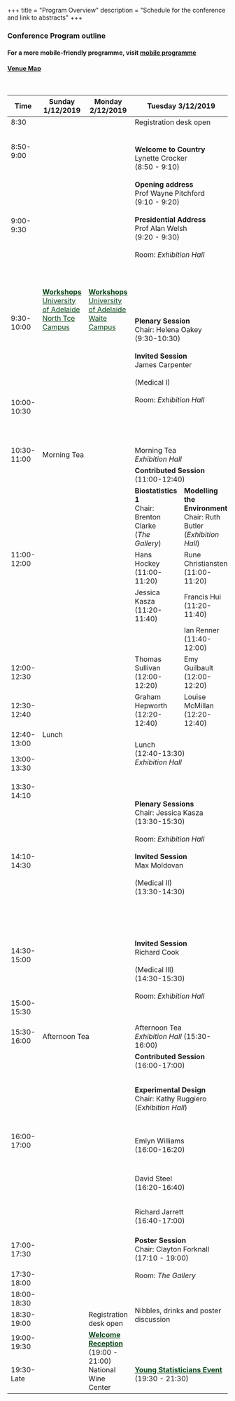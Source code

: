 +++
title = "Program Overview"
description = "Schedule for the conference and link to abstracts"
+++

### Conference Program outline

<!--- See example at https://codepen.io/paulobrien/pen/gWoVzN for scrolling table -->

#### For a more mobile-friendly programme, visit [mobile programme](/mobile_programme/)

#### [Venue Map](https://nationalwinecentre.com.au/uploads/general/NWC12064-Floor-Plan-Isometric-Web-002.pdf)

<br>

<div class="table-responsive">
<table id="outline" class="tg table-fixed" data-tablesaw-mode="columntoggle">
  <thead>
    <tr>
      <th>Time</th>
      <th>Sunday 1/12/2019</th>
      <th>Monday 2/12/2019</th>
      <th colspan="2">Tuesday 3/12/2019</th>
      <th colspan="2">Wednesday 4/12/2019</th>
      <th colspan="2">Thursday 5/12/2019</th>
      <th>Friday 6/12/2019</th>
    </tr>
  </thead>
  <tbody>
    <tr>
      <td class="tg-0pky">8:30<br></td>
      <td></td>
      <td></td>
      <td class="tg-c3ow" colspan="7">Registration desk open</td>
    </tr>
    <tr>
      <td>8:50-9:00</td>
      <td></td>
      <td></td>
      <td  class="tg-rbmo" colspan="2" rowspan="3"><b>Welcome to Country</b><br>Lynette Crocker<br>(8:50 - 9:10)<br><br><b>Opening address</b><br>Prof Wayne Pitchford<br>(9:10 - 9:20)<br><br><b>Presidential Address</b><br>Prof Alan Welsh<br>(9:20 - 9:30)<br><br>Room: <i>Exhibition Hall</i><br></td>
      <td class="tg-tu0f" colspan="2"><b>Contributed Session</b> <br>(8:50-10:30)</td>
      <td class="tg-tu0f" colspan="2"><b>Contributed Session</b> <br>(8:50-10:30)</td>
      <td class="tg-sr28"><b>JABES/Biometrics Showcase</b><br>Chair: Alan Welsh<br>Room: <i>Exhibition Hall</i></td>
    </tr>
    <tr>
      <td rowspan="2">9:00-9:30</td>
      <td rowspan="6" class="tg-elvq"><a href="/workshops/" style="color: #0a4719;"><b>Workshops</b></a>
      <br><a href="https://www.adelaide.edu.au/campuses/mapscurrent/north_terrace.pdf" style="color: #0a4719;" target=_blank>University of Adelaide North Tce Campus</a></td>
      <td rowspan="6" class="tg-elvq"><a href="/workshops/" style="color: #0a4719;"><b>Workshops</b></a>
      <br><a href="https://www.adelaide.edu.au/campuses/mapscurrent/waite.pdf" style="color: #0a4719;" target=_blank>University of Adelaide Waite Campus</a></td>
      <td class="tg-73pu"><b>Methods 1</b><br> Chair: Chris Triggs<br>(<i>Vines Room</i>)</td>
      <td class="tg-6i83"><b>Mixed Models in Agriculture</b><br>Chair: Kaye Basford<br>(<i>Exhibition Hall</i>)</td>
      <td class="tg-73pu"><b>Methods 2</b><br>Chair: Francis Hui<br>(<i>Vines Room</i>)</td>
      <td class="tg-6i83"><b>Collaboration</b><br>Chair: Emi Tanaka<br>(<i>Exhibition Hall</i>)</td>
      <td class="tg-sr28" rowspan="2">Dan Pagendam</td>
    </tr>
    <tr>
      <td class="tg-73pu">Paul Kabaila <br>(8:50-9:10)</td>
      <td class="tg-6i83">Bethany Macdonald <br>(8:50-9:10)</td>
      <td class="tg-73pu">Takeshi Kurosawa <br>(8:50-9:10)</td>
      <td class="tg-6i83">Susan Wilson <br>(8:50-9:10)</td>
    </tr>
    <tr>
      <td rowspan="2">9:30-10:00</td>
      <td class="tg-rbmo" colspan="2" rowspan="4"><b>Plenary Session</b> <br>Chair: Helena Oakey<br>(9:30-10:30)<br><br><b>Invited Session</b><br>James Carpenter<br><br>(Medical I)<br><br>Room: <i>Exhibition Hall</i></td>
      <td class="tg-73pu">Fernando Marmolejo-Ramos <br>(9:10-9:30)</td>
      <td class="tg-6i83">Bethany Rognoni <br>(9:10-9:30)</td>
      <td class="tg-73pu">Zhanglong Cao <br>(9:10-9:30)</td>
      <td class="tg-6i83">Teresa Neeman <br>(9:10-9:30)</td>
      <td class="tg-sr28" rowspan="2">Louise McMillan</td>
    </tr>
    <tr>
      <td class="tg-73pu">Linh Nghiem <br>(9:30-9:50)</td>
      <td class="tg-6i83">Isabel Munoz-Santa <br>(9:30-9:50)</td>
      <td class="tg-73pu">Hwan-Jin Yoon <br>(9:30-9:50)</td>
      <td class="tg-6i83">Sharon Nielsen <br>(9:30-9:50)</td>
    </tr>
    <tr>
      <td rowspan="2">10:00-10:30</td>
      <td class="tg-73pu">Brenton Clarke <br>(9:50-10:10)</td>
      <td class="tg-6i83">Clayton Forknall <br>(9:50-10:10)</td>
      <td class="tg-73pu">Warren Muller <br>(9:50-10:10)</td>
      <td class="tg-6i83">Esther Meenken <br>(9:50-10:10)</td>
      <td class="tg-sr28" rowspan="2">David Warton</td>
    </tr>
    <tr>
      <td class="tg-73pu">Michael Stewart <br>(10:10-10:30)</td>
      <td class="tg-6i83">Michael Mumford <br>(10:10-10:30)</td>
      <td class="tg-73pu"></td>
      <td class="tg-6i83">Peter Kasprzak<br>(10:10-10:30)</td>
    </tr>
    <tr>
      <td>10:30-11:00</td>
      <td  class="tg-c3ow" colspan="2">Morning Tea</td>
      <td  class="tg-c3ow" colspan="7">Morning Tea<br><i>Exhibition Hall</i></td>
    </tr>
    <tr>
      <td rowspan="5">11:00-12:00</td>
      <td class="tg-elvq" rowspan="7"></td>
      <td class="tg-elvq" rowspan="7"></td>
      <td class="tg-tu0f" colspan="2"><b>Contributed Session</b> <br>(11:00-12:40)</td>
      <td  class="tg-rbmo" colspan="2" rowspan="5"><b>Plenary Sessions</b> <br>Chair: Petra Kuhnert<br>(11:00-13:00)<br>Room: <i>Exhibition Hall</i><br><br><b>Invited Session</b><br>Chris Wikle <br><br>(Environmental I)<br>(11:00-12:00)<br> <br></td>
      <td  class="tg-rbmo" colspan="2" rowspan="5"><b>Plenary Sessions</b> <br>Chair: Samuel Muller<br>(11:00-13:00)<br>Room: <i>Exhibition Hall</i><br><br><b>Invited Session</b><br>Claudia Czado<br><br>(Methods I)<br>(11:00-12:00)</td>
      <td  class="tg-rbmo" rowspan="5"><b>Plenary Sessions</b> <br>Chair: Vanessa Cave<br>(11:00-13:00)<br>Room: <i>Exhibition Hall</i><br><br><b>Invited Session</b><br>Daniela Bustos-Korts<br><br>(Agricultural I)<br>(11:00-12:00)</td>
    </tr>
    <tr>
      <td class="tg-73pu"><b>Biostatistics 1</b><br>Chair: Brenton Clarke<br>(<i>The Gallery</i>)</td>
      <td class="tg-6i83"><b>Modelling the Environment</b><br>Chair: Ruth Butler<br>(<i>Exhibition Hall</i>)<br></td>
    </tr>
    <tr>
      <td class="tg-73pu">Hans Hockey <br>(11:00-11:20)</td>
      <td class="tg-6i83">Rune Christiansten <br>(11:00-11:20)</td>
    </tr>
    <tr>
      <td class="tg-73pu">Jessica Kasza <br>(11:20-11:40)</td>
      <td class="tg-6i83">Francis Hui <br>(11:20-11:40)</td>
    </tr>
    <tr>
      <td class="tg-73pu"></td>
      <td class="tg-6i83">Ian Renner <br>(11:40-12:00)</td>
    </tr>
    <tr>
      <td rowspan="2">12:00-12:30</td>
      <td class="tg-73pu">Thomas Sullivan <br>(12:00-12:20)</td>
      <td class="tg-6i83">Emy Guilbault <br>(12:00-12:20)</td>
      <td  class="tg-rbmo"colspan="2" rowspan="5"><b>Invited Session</b><br> Blair Robertson<br><br>(Environmental II)<br>(12:00-13:00)</td>
      <td  class="tg-rbmo"colspan="2" rowspan="5"><b>Invited Session</b><br>Marti Anderson<br><br>(Methods II)<br>(12:00-13:00)</td>
      <td  class="tg-rbmo"rowspan="5"><b>Invited Session</b><br>Joanne De Faveri<br><br>(Agricutlural II)<br>(12:00-13:00)</td>
    </tr>
    <tr>
      <td class="tg-73pu" rowspan="2">Graham Hepworth <br>(12:20-12:40)</td>
      <td class="tg-6i83" rowspan="2">Louise McMillan <br>(12:20-12:40)</td>
    </tr>
    <tr>
      <td>12:30-12:40</td>
      <td  class="tg-c3ow" colspan="2" rowspan="4">Lunch</td>
    </tr>
    <tr>
      <td rowspan="2">12:40-13:00</td>
      <td  class="tg-c3ow" colspan="2" rowspan="3">Lunch <br>(12:40-13:30)<br><i>Exhibition Hall</i><br></td>
    </tr>
    <tr>
    </tr>
    <tr>
      <td>13:00-13:30</td>
      <td class="tg-c3ow" colspan="2">Packed Lunch<br>(<i>Collect from Exhibition Hall</i>)</td>
      <td  class="tg-c3ow" colspan="2" rowspan="2">Lunch <br>(<i>Exhibition Hall</i>)<br><br>AGM <br>(<i>Ferguson Room</i>)<br>(13:00-14:10)</td>
      <td  class="tg-c3ow"><b>Conference Close</b> <br>(13:00-13:30)</td>
    </tr>
    <tr>
      <td>13:30-14:10</td>
      <td class="tg-elvq" rowspan="7"></td>
      <td class="tg-elvq" rowspan="7"></td>
      <td  class="tg-rbmo" colspan="2" rowspan="4"><b>Plenary Sessions</b><br>Chair: Jessica Kasza <br>(13:30-15:30)<br><br>Room: <i>Exhibition Hall</i><br><br><b>Invited Session</b><br>Max Moldovan<br><br>(Medical II)<br>(13:30-14:30)</td>
      <td class="tg-og4q" colspan="2" rowspan="14"><a href="/social/" style="color: #0a4719;"><b>Excursions</b></a> <br>(13:30-17:30)</td>
      <td class="tg-c3ow" rowspan="4">Lunch<br>(13:30-14:30) <br>(<i>Ferguson Room</i>)</td>
    </tr>
    <tr>
      <td rowspan="3">14:10-14:30</td>
      <td class="tg-tu0f" colspan="2"><b>Contributed Session</b> <br>(14:10-15:30)</td>
    </tr>
    <tr>
      <td class="tg-73pu"><b>Biostatistics 2</b><br>Chair: Hans Hockey<br>(<i>Vines Room</i>)</td>
      <td class="tg-6i83"><b>Samples &amp; Surveys</b><br>Chair: Lousie McMillan<br>(<i>Exhibition Hall</i>)</td>
    </tr>
    <tr>
      <td class="tg-73pu">Alice Richardson <br>(14:10-14:30)</td>
      <td class="tg-6i83">Robert Clark <br>(14:10-14:30)</td>
    </tr>
    <tr>
      <td rowspan="2">14:30-15:00</td>
      <td  class="tg-rbmo" colspan="2" rowspan="3"><b>Invited Session</b><br>Richard Cook <br><br>(Medical III)<br> (14:30-15:30)<br><br>Room: <i>Exhibition Hall</i></td>
      <td class="tg-73pu">Tugba Akkaya-Hocagil <br>(14:30-14:50)</td>
      <td class="tg-6i83">Scott Foster <br>(14:30-14:50)</td>
      <td></td>
    </tr>
    <tr>
      <td class="tg-73pu">Olivier Thas <br>(14:50-15:10)</td>
      <td class="tg-6i83">Omer Ozturk <br>(14:50-15:10)</td>
      <td></td>
    </tr>
    <tr>
      <td>15:00-15:30</td>
      <td class="tg-73pu">Tong Wang <br>(15:10-15:30)</td>
      <td class="tg-6i83">Dan Gladish <br>(15:10-15:30)</td>
      <td></td>
    </tr>
    <tr>
      <td>15:30-16:00</td>
      <td class="tg-c3ow" colspan="2">Afternoon Tea</td>
      <td class="tg-c3ow" colspan="2">Afternoon Tea <br><i>Exhibition Hall</i> (15:30-16:00)</td>
      <td class="tg-c3ow" colspan="2">Afternoon Tea <br><i>Exhibition Hall</i> (15:30-16:00)</td>
      <td></td>
    </tr>
    <tr>
      <td rowspan="5">16:00-17:00</td>
      <td class="tg-elvq" rowspan="6"></td>
      <td class="tg-elvq" rowspan="6"></td>
      <td class="tg-tu0f" colspan="2"><b>Contributed Session</b> <br>(16:00-17:00)</td>
      <td class="tg-tu0f" colspan="2"><b>Contributed Session</b> <br>(16:00-17:20)</td>
      <td></td>
    </tr>
    <tr>
      <td colspan="2" class="tg-6i83"><b>Experimental Design</b><br>Chair: Kathy Ruggiero <br>(<i>Exhibition Hall</i>)</td>
      <td class="tg-73pu"><b>Visualisation</b><br>Chair: Alice Richardson<br>(<i>Vines Room</i>)</td>
      <td class="tg-6i83"><b>Genetics &amp; Evolution</b><br>Chair: Esther Meenken<br>(<i>Exhibition Hall</i>)</td>
      <td></td>
    </tr>
    <tr>
      <td colspan="2" class="tg-6i83">Emlyn Williams <br>(16:00-16:20)</td>
      <td class="tg-73pu">Thomas Lumley <br>(16:00-16:20)</td>
      <td class="tg-6i83">Conrad Burden <br>(16:00-16:20)</td>
      <td></td>
    </tr>
    <tr>
      <td colspan="2" class="tg-6i83">David Steel <br>(16:20-16:40)</td>
      <td class="tg-73pu">Connor James Smith <br>(16:20-16:40)</td>
      <td class="tg-6i83">Beata Sznajder <br>(16:20-16:40)</td>
      <td></td>
    </tr>
    <tr>
      <td colspan="2" class="tg-6i83">Richard Jarrett <br>(16:40-17:00)</td>
      <td class="tg-73pu">Kevin Wang <br>(16:40-17:00)</td>
      <td class="tg-6i83">Anabel Forte <br>(16:40-17:00)</td>
      <td></td>
    </tr>
    <tr>
      <td>17:00-17:30</td>
      <td class="tg-qs5d" colspan="2" rowspan="4"><b>Poster Session</b><br>Chair: Clayton Forknall<br>(17:10 - 19:00)<br><br>Room: <i>The Gallery</i><br><br><br><br>Nibbles, drinks and poster discussion</td>
      <td class="tg-73pu">Petra Kuhnert <br>(17:00-17:20)</td>
      <td class="tg-6i83">Julian Taylor <br>(17:00-17:20)</td>
      <td></td>
    </tr>
    <tr>
      <td>17:30-18:00</td>
      <td></td>
      <td></td>
      <td></td>
      <td></td>
      <td></td>
      <td></td>
      <td></td>
    </tr>
    <tr>
      <td>18:00-18:30</td>
      <td></td>
      <td></td>
      <td></td>
      <td></td>
      <td></td>
      <td></td>
      <td></td>
    </tr>
    <tr>
      <td>18:30-19:00</td>
      <td></td>
      <td>Registration desk open</td>
      <td></td>
      <td></td>
      <td colspan="2" rowspan="2">Busses depart 6:45pm from the Wine Centre</td>
      <td></td>
    </tr>
    <tr>
      <td>19:00-19:30</td>
      <td></td>
      <td class="tg-og4q" rowspan="2"><a href="/social/" style="color: #0a4719;"><b>Welcome Reception</b></a><br>(19:00 - 21:00)<br>National Wine Center</td>
      <td></td>
      <td></td>
      <td></td>
      <td></td>
      <td></td>
    </tr>
    <tr>
      <td>19:30-Late</td>
      <td></td>
      <td class="tg-og4q" colspan="2"><a href="/social/#young-statisticians-event" style="color: #0a4719;"><b>Young Statisticians Event</b></a><br>(19:30 - 21:30)</td>
      <td></td>
      <td></td>
      <td colspan="2" class="tg-og4q"><a href="/social/" style="color: #0a4719;"><b>Conference dinner and awards session</b></a><br>(19:30-Late)</td>
      <td></td>
    </tr>
  </tbody>
</table></div>



<!--- <script>$('#outline').fixedHeaderTable({ footer: false, cloneHeadToFoot: false, fixedColumn: true });</script> --->
